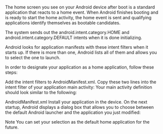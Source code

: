 The home screen you see on your Android device after boot is a standard application that reacts to a home event. When Android finishes booting and is ready to start the home activity, the home event is sent and qualifying applications identify themselves as bootable candidates.

The system sends out the android.intent.category.HOME and android.intent.category.DEFAULT intents when it is done initializing.

Android looks for application manifests with these intent filters when it starts up. If there is more than one, Android lists all of them and allows you to select the one to launch.

In order to designate your application as a home application, follow these steps:

Add the intent filters to AndroidManifest.xml. Copy these two lines into the intent filter of your application main activity:
<category android:name="android.intent.category.HOME" />
<category android:name="android.intent.category.DEFAULT" />
Your main activity definition should look similar to the following:

AndroidManifest.xml
<activity
    android:name=".MyActivity"
    android:label="@string/app_name">
    <intent-filter>
        <action android:name="android.intent.action.MAIN" />
        <category android:name="android.intent.category.HOME" />
        <category android:name="android.intent.category.DEFAULT" />
        <category android:name="android.intent.category.LAUNCHER" />
    </intent-filter>
</activity>
Install your application in the device. On the next startup, Android displays a dialog box that allows you to choose between the default Android launcher and the application you just modified:

Note You can set your selection as the default home application for the future.